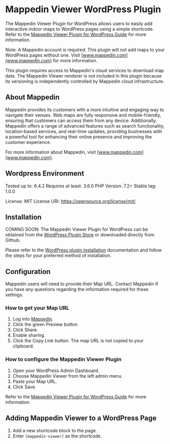 # Mappedin Viewer WordPress Plugin

The Mappedin Viewer Plugin for WordPress allows users to easily add interactive indoor maps to WordPress pages using a simple shortcode. Refer to the [Mappedin Viewer Plugin for WordPress Guide](https://developer.mappedin.com/pre-built-applications/mappedin_web_plugin_for_wordpress) for more information.

Note: A Mappedin account is required. This plugin will not add maps to your WordPress pages without one. Visit [www.mappedin.com](www.mappedin.com) for more information.

This plugin requires access to Mappedin's cloud services to download map data. The Mappedin Viewer renderer is not included in this plugin because its versioning is independently controlled by Mappedin cloud infrastructure.

## About Mappedin

Mappedin provides its customers with a more intuitive and engaging way to navigate their venues. Web maps are fully responsive and mobile-friendly, ensuring that customers can access them from any device. Additionally, Mappedin offers a range of advanced features such as search functionality, location-based services, and real-time updates, providing businesses with a powerful tool for enhancing their online presence and improving the customer experience.

For more information about Mappedin, visit [www.mappedin.com](www.mappedin.com).

## Wordpress Environment

Tested up to: 6.4.2
Requires at least: 3.6.0
PHP Version: 7.2+
Stable tag: 1.0.0

License: MIT
License URI: https://opensource.org/license/mit/

## Installation

COMING SOON: The Mappedin Viewer Plugin for WordPress can be obtained from the [WordPress Plugin Store]() or downloaded directly from Github.

Please refer to the [WordPress plugin installation](https://wordpress.org/documentation/article/manage-plugins/#installing-plugins-1) documentation and follow the steps for your preferred method of installation.

## Configuration

Mappedin users will need to provide their Map URL. Contact Mappedin if you have any questions regarding the information required for these settings.

### How to get your Map URL

1. Log into [Mappedin](https://app.mappedin.com/editor/)
2. Click the green Preview button.
3. Click Share.
4. Enable sharing.
5. Click the Copy Link button. The map URL is not copied to your clipboard.

### How to configure the Mappedin Viewer Plugin

1. Open your WordPress Admin Dashboard.
2. Choose Mappedin Viewer from the left admin menu.
3. Paste your Map URL.
4. Click Save.

Refer to the [Mappedin Viewer Plugin for WordPress Guide](https://developer.mappedin.com/pre-built-applications/mappedin_web_plugin_for_wordpress) for more information.

## Adding Mappedin Viewer to a WordPress Page

1. Add a new shortcode block to the page.
2. Enter `[mappedin-viewer]` as the shortcode.

